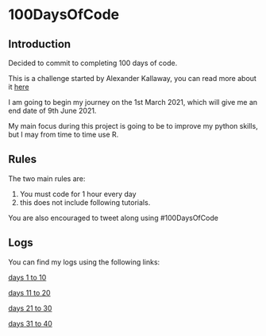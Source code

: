 # 100DaysOfCode

## Introduction
Decided to commit to completing 100 days of code.

This is a challenge started by Alexander Kallaway, you can read more about it [here](https://www.100daysofcode.com)

I am going to begin my journey on the 1st March 2021, which will give me an end date of 9th June 2021.

My main focus during this project is going to be to improve my python skills, but I may from time to time use R.

## Rules
The two main rules are:

1. You must code for 1 hour every day
2. this does not include following tutorials.

You are also encouraged to tweet along using #100DaysOfCode

## Logs
You can find my logs using the following links:

[days 1 to 10](https://github.com/blain1995/100DaysOfCode/blob/main/logs/days1to10.md)

[days 11 to 20](https://github.com/blain1995/100DaysOfCode/blob/main/logs/days11to20.md)

[days 21 to 30](https://github.com/blain1995/100DaysOfCode/blob/main/logs/days21to30.md)

[days 31 to 40](https://github.com/blain1995/100DaysOfCode/blob/main/logs/days31to40.md)
